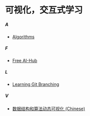 # 可视化，交互式学习

##### A
+ [Algorithms](https://www.cs.usfca.edu/~galles/visualization/Algorithms.html)

##### F
+ [Free AI-Hub](https://www.freeaihub.com/index.html)

##### L
+ [Learning Git Branching](https://learngitbranching.js.org/)

##### V
+ [数据结构和算法动态可视化 (Chinese)](https://visualgo.net/zh)